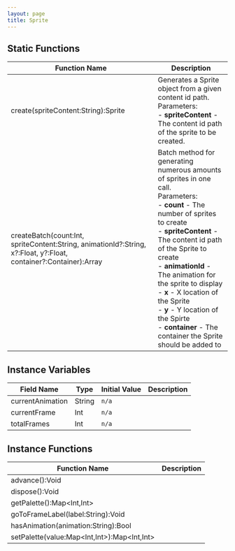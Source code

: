 ```yaml
---
layout: page
title: Sprite
---
```


## Static Functions

| Function Name | Description |
| --------------- | ------------- |
| create(spriteContent:String):Sprite | Generates a Sprite object from a given content id path.<br>Parameters:<br>- **spriteContent** - The content id path of the sprite to be created. |
| createBatch(count:Int, spriteContent:String, animationId?:String, x?:Float, y?:Float, container?:Container):Array<Sprite> | Batch method for generating numerous amounts of sprites in one call.<br>Parameters:<br>- **count** - The number of sprites to create<br>- **spriteContent** - The content id path of the Sprite to create<br>- **animationId** - The animation for the sprite to display<br>- **x** - X location of the Sprite<br>- **y** - Y location of the Spirte<br>- **container** - The container the Sprite should be added to |


## Instance Variables

| Field Name | Type | Initial Value | Description |
| ------------ | ------ | --------------- | ------------- |
| currentAnimation | String | `n/a` |  |
| currentFrame | Int | `n/a` |  |
| totalFrames | Int | `n/a` |  |


## Instance Functions

| Function Name | Description |
| --------------- | ------------- |
| advance():Void |  |
| dispose():Void |  |
| getPalette():Map<Int,Int> |  |
| goToFrameLabel(label:String):Void |  |
| hasAnimation(animation:String):Bool |  |
| setPalette(value:Map<Int,Int>):Map<Int,Int> |  |


